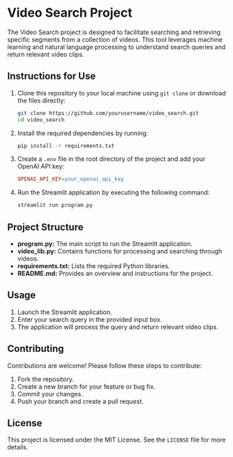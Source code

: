 # Video Search Project

The Video Search project is designed to facilitate searching and retrieving specific segments from a collection of videos. This tool leverages machine learning and natural language processing to understand search queries and return relevant video clips.

## Instructions for Use

1. Clone this repository to your local machine using `git clone` or download the files directly:

    ```sh
    git clone https://github.com/yourusername/video_search.git
    cd video_search
    ```

2. Install the required dependencies by running:

    ```sh
    pip install -r requirements.txt
    ```

3. Create a `.env` file in the root directory of the project and add your OpenAI API key:

    ```makefile
    OPENAI_API_KEY=your_openai_api_key
    ```

4. Run the Streamlit application by executing the following command:

    ```sh
    streamlit run program.py
    ```

## Project Structure

- **program.py:** The main script to run the Streamlit application.
- **video_lib.py:** Contains functions for processing and searching through videos.
- **requirements.txt:** Lists the required Python libraries.
- **README.md:** Provides an overview and instructions for the project.

## Usage

1. Launch the Streamlit application.
2. Enter your search query in the provided input box.
3. The application will process the query and return relevant video clips.

## Contributing

Contributions are welcome! Please follow these steps to contribute:

1. Fork the repository.
2. Create a new branch for your feature or bug fix.
3. Commit your changes.
4. Push your branch and create a pull request.

## License

This project is licensed under the MIT License. See the `LICENSE` file for more details.

